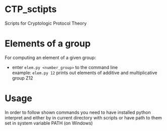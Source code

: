# CTP_sctipts
Scripts for Cryptologic Protocol Theory

# Elements of a group
For computing an element of a given group:
* enter `elem.py <number_group>` to the command line  
example: `elem.py 12` prints out elements of additive and multiplicative group Z12

# Usage
In order to follow shown commands you need to have installed python interpret and either by in current directory with scripts or have path to them set in system variable PATH (on Windows)
